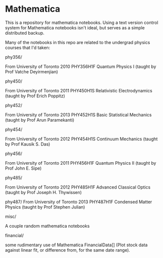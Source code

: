 Mathematica
===========

This is a repository for mathematica notebooks.  Using a text version control system for Mathematica notebooks isn't ideal, but serves as a simple distributed backup.

Many of the notebooks in this repo are related to the undergrad physics courses that I'd taken:

phy356/

   From University of Toronto 2010 PHY356H1F Quantum Physics I (taught by Prof Vatche Deyirmenjian)

phy450/

   From University of Toronto 2011 PHY450H1S Relativistic Electrodynamics (taught by Prof Erich Poppitz)

phy452/

   From University of Toronto 2013 PHY452H1S Basic Statistical Mechanics (taught by Prof Arun Paramekanti)

phy454/

   From University of Toronto 2012 PHY454H1S Continuum Mechanics (taught by Prof Kausik S. Das)

phy456/

   From University of Toronto 2011 PHY456H1F Quantum Physics II (taught by Prof John E. Sipe)

phy485/

   From University of Toronto 2012 PHY485H1F Advanced Classical Optics (taught by Prof Joseph H. Thywissen)

phy487/
   From University of Toronto 2013 PHY487H1F Condensed Matter Physics (taught by Prof Stephen Julian)

misc/

   A couple random mathematica notebooks

financial/

   some rudimentary use of Mathematica FinancialData[] (Plot stock data against linear fit, or difference from, for the same date range).
